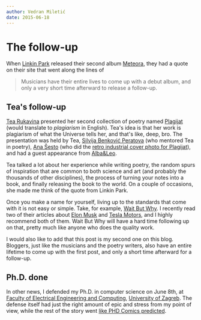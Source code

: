 ```yaml
---
author: Vedran Miletić
date: 2015-06-18
---
```


# The follow-up

When [Linkin Park](https://www.linkinpark.com/) released their second album [Meteora](https://www.linkinpark.com/music), they had a quote on their site that went along the lines of

> Musicians have their entire lives to come up with a debut album, and only a very short time afterward to release a follow-up.

## Tea's follow-up

[Tea Rukavina](https://dhk.hr/clanovi-drustva/detaljnije/tea-rukavina) presented her second collection of poetry named [Plagijat](https://semafora.hr/biblioteka/plagijat/) (would translate to *plagiarism* in English). Tea's idea is that her work is plagiarism of what the Universe tells her, and that's like, deep, bro. The presentation was held by Tea, [Silvija Benković Peratova](https://dhk.hr/clanovi-drustva/detaljnije/silvija-benkovic-peratova) (who mentored Tea in poetry), [Ana Šesto](https://www.facebook.com/anasesto600t0g0) (who did the [retro industrial cover photo for Plagijat](https://www.facebook.com/semafora/photos/a.176383292473247.32037.125873980857512/691627307615507/)), and had a guest appearance from [Alba&Leo](https://www.facebook.com/albaleoduo).

Tea talked a lot about her experience while writing poetry, the random spurs of inspiration that are common to both science and art (and probably the thousands of other disciplines), the process of turning your notes into a book, and finally releasing the book to the world. On a couple of occasions, she made me think of the quote from Linkin Park.

Once you make a name for yourself, living up to the standards that come with it is not easy or simple. Take, for example, [Wait But Why](https://waitbutwhy.com/). I recently read two of their articles about [Elon Musk](https://waitbutwhy.com/2015/05/elon-musk-the-worlds-raddest-man.html) and [Tesla Motors](https://waitbutwhy.com/2015/06/how-tesla-will-change-your-life.html), and I highly recommend both of them. Wait But Why will have a hard time following up on that, pretty much like anyone who does the quality work.

I would also like to add that this post is my second one on this blog. Bloggers, just like the musicians and the poetry writers, also have an entire lifetime to come up with the first post, and only a short time afterward for a follow-up.

## Ph.D. done

In other news, I defended my Ph.D. in computer science on June 8th, at [Faculty of Electrical Engineering and Computing](https://www.fer.unizg.hr/), [University of Zagreb](http://www.unizg.hr/). The defense itself had just the right amount of epic and stress from my point of view, while the rest of the story went [like PHD Comics predicted](https://www.phdcomics.com/comics/archive.php?comicid=1000).
